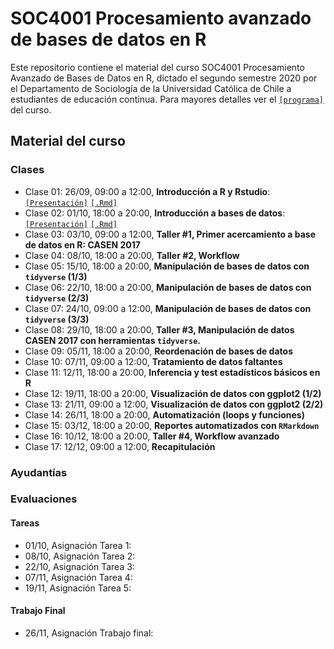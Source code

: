 # SOC4001 Procesamiento avanzado de bases de datos en R

Este repositorio contiene el material del curso SOC4001 Procesamiento Avanzado de Bases de Datos en R, dictado el segundo semestre 2020 por el Departamento de Sociología de la Universidad Católica de Chile a estudiantes de educación continua. Para mayores detalles ver el [`[programa]`](files/syllabus_soc4001.pdf) del curso.

## Material del curso

### Clases

- Clase 01: 26/09, 09:00 a 12:00, **Introducción a R y Rstudio**: [`[Presentación]`](https://mebucca.github.io/dar_soc4001/slides/class_1/#1) [`[.Rmd]`](slides/class_1/class_1.Rmd) 
- Clase 02: 01/10, 18:00 a 20:00, **Introducción a bases de datos**: [`[Presentación]`](https://mebucca.github.io/dar_soc4001/slides/class_2/#1) [`[.Rmd]`](slides/class_2/class_2.Rmd) 
- Clase 03: 03/10, 09:00 a 12:00, **Taller #1, Primer acercamiento a base de datos en R: CASEN 2017**
- Clase 04: 08/10, 18:00 a 20:00, **Taller #2, Workflow**
- Clase 05: 15/10, 18:00 a 20:00, **Manipulación de bases de datos con `tidyverse` (1/3)**
- Clase 06: 22/10, 18:00 a 20:00, **Manipulación de bases de datos con `tidyverse` (2/3)**
- Clase 07: 24/10, 09:00 a 12:00, **Manipulación de bases de datos con `tidyverse` (3/3)**
- Clase 08: 29/10, 18:00 a 20:00, **Taller #3,  Manipulación de datos CASEN 2017 con herramientas `tidyverse`.**
- Clase 09: 05/11, 18:00 a 20:00, **Reordenación de bases de datos**
- Clase 10: 07/11, 09:00 a 12:00, **Tratamiento de datos faltantes**
- Clase 11: 12/11, 18:00 a 20:00, **Inferencia y test estadísticos básicos en R** 
- Clase 12: 19/11, 18:00 a 20:00, **Visualización de datos con ggplot2 (1/2)**
- Clase 13: 21/11, 09:00 a 12:00, **Visualización de datos con ggplot2 (2/2)**
- Clase 14: 26/11, 18:00 a 20:00, **Automatización (loops y funciones)**
- Clase 15: 03/12, 18:00 a 20:00, **Reportes automatizados con `RMarkdown`**
- Clase 16: 10/12, 18:00 a 20:00, **Taller #4, Workflow avanzado** 
- Clase 17: 12/12, 09:00 a 12:00, **Recapitulación**

### Ayudantías

### Evaluaciones 

#### Tareas 

- 01/10, Asignación Tarea 1:
- 08/10, Asignación Tarea 2:
- 22/10, Asignación Tarea 3:
- 07/11, Asignación Tarea 4:
- 19/11, Asignación Tarea 5:

#### Trabajo Final

- 26/11, Asignación Trabajo final:
